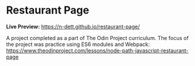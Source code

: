 # Restaurant Page

**Live Preview:** https://n-dett.github.io/restaurant-page/

A project completed as a part of The Odin Project curriculum. The focus of the project was practice using ES6 modules and Webpack: https://www.theodinproject.com/lessons/node-path-javascript-restaurant-page
